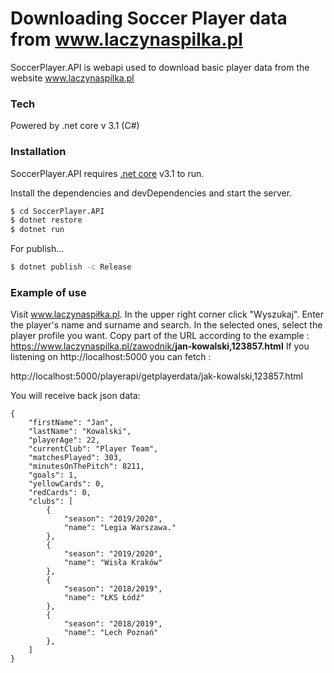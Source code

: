 # Downloading Soccer Player data from www.laczynaspilka.pl

SoccerPlayer.API is webapi used to download basic player data from the website www.laczynaspilka.pl

### Tech

Powered by .net core v 3.1 (C#)

### Installation

SoccerPlayer.API requires [.net core](https://dotnet.microsoft.com/download/dotnet-core/3.1) v3.1 to run.

Install the dependencies and devDependencies and start the server.

```sh
$ cd SoccerPlayer.API
$ dotnet restore
$ dotnet run
```

For publish...

```sh
$ dotnet publish -c Release
```

### Example of use

Visit www.laczynaspiłka.pl.
In the upper right corner click "Wyszukaj".
Enter the player's name and surname and search.
In the selected ones, select the player profile you want.
Copy part of the URL according to the example : https://www.laczynaspilka.pl/zawodnik/<B>jan-kowalski,123857.html</B>
If you listening on http://localhost:5000 you can fetch :

http://localhost:5000/playerapi/getplayerdata/jak-kowalski,123857.html

You will receive back json data:

```
{
    "firstName": "Jan",
    "lastName": "Kowalski",
    "playerAge": 22,
    "currentClub": "Player Team",
    "matchesPlayed": 303,
    "minutesOnThePitch": 8211,
    "goals": 1,
    "yellowCards": 0,
    "redCards": 0,
    "clubs": [
        {
            "season": "2019/2020",
            "name": "Legia Warszawa."
        },
        {
            "season": "2019/2020",
            "name": "Wisła Kraków"
        },
        {
            "season": "2018/2019",
            "name": "ŁKS Łódź"
        },
        {
            "season": "2018/2019",
            "name": "Lech Poznań"
        },
    ]
}
```
